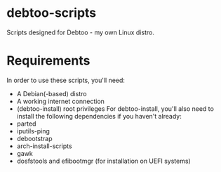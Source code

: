 # debtoo-scripts
Scripts designed for Debtoo - my own Linux distro.

# Requirements
In order to use these scripts, you'll need:
  - A Debian(-based) distro
  - A working internet connection
  - (debtoo-install) root privileges
 For debtoo-install, you'll also need to install the following dependencies if you haven't already:
  - parted
  - iputils-ping
  - debootstrap
  - arch-install-scripts
  - gawk
  - dosfstools and efibootmgr (for installation on UEFI systems)
